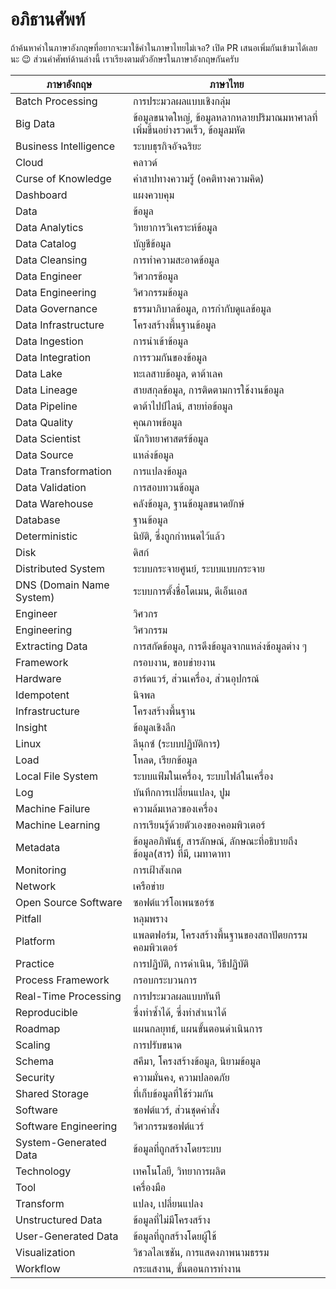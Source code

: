 # อภิธานศัพท์

ถ้าค้นหาคำในภาษาอังกฤษที่อยากจะมาใช้คำในภาษาไทยไม่เจอ?
เปิด PR เสนอเพิ่มกันเข้ามาได้เลยนะ 😉 ส่วนคำศัพท์ด้านล่างนี้
เราเรียงตามตัวอักษรในภาษาอังกฤษกันครับ

|         ภาษาอังกฤษ        |                            ภาษาไทย                            |
|--------------------------|---------------------------------------------------------------|
| Batch Processing         | การประมวลผลแบบเชิงกลุ่ม                                          |
| Big Data                 | ข้อมูลขนาดใหญ่, ข้อมูลหลากหลายปริมาณมหาศาลที่เพิ่มขึ้นอย่างรวดเร็ว, ข้อมูลมหัต |
| Business Intelligence    | ระบบธุรกิจอัจฉริยะ                                                |
| Cloud                    | คลาวด์                                                         |
| Curse of Knowledge       | คำสาปทางความรู้ (อคติทางความคิด)                                  |
| Dashboard                | แผงควบคุม                                                      |
| Data                     | ข้อมูล                                                          |
| Data Analytics           | วิทยาการวิเคราะห์ข้อมูล                                            |
| Data Catalog             | บัญชีข้อมูล                                                       |
| Data Cleansing           | การทำความสะอาดข้อมูล                                            |
| Data Engineer            | วิศวกรข้อมูล                                                     |
| Data Engineering         | วิศวกรรมข้อมูล                                                   |
| Data Governance          | ธรรมาภิบาลข้อมูล, การกำกับดูแลข้อมูล                                 |
| Data Infrastructure      | โครงสร้างพื้นฐานข้อมูล                                             |
| Data Ingestion           | การนำเข้าข้อมูล                                                  |
| Data Integration         | การรวมกันของข้อมูล                                               |
| Data Lake                | ทะเลสาบข้อมูล, ดาต้าเลค                                          |
| Data Lineage             | สายสกุลข้อมูล, การติดตามการใช้งานข้อมูล                              |
| Data Pipeline            | ดาต้าไปป์ไลน์, สายท่อข้อมูล                                         |
| Data Quality             | คุณภาพข้อมูล                                                     |
| Data Scientist           | นักวิทยาศาสตร์ข้อมูล                                               |
| Data Source              | แหล่งข้อมูล                                                      |
| Data Transformation      | การแปลงข้อมูล                                                   |
| Data Validation          | การสอบทวนข้อมูล                                                 |
| Data Warehouse           | คลังข้อมูล, ฐานข้อมูลขนาดยักษ์                                       |
| Database                 | ฐานข้อมูล                                                       |
| Deterministic            | นิยัติ, ซึ่งถูกกำหนดไว้แล้ว                                           |
| Disk                     | ดิสก์                                                           |
| Distributed System       | ระบบกระจายศูนย์, ระบบแบบกระจาย                                  |
| DNS (Domain Name System) | ระบบการตั้งชื่อโดเมน, ดีเอ็นเอส                                     |
| Engineer                 | วิศวกร                                                         |
| Engineering              | วิศวกรรม                                                       |
| Extracting Data          | การสกัดข้อมูล, การดึงข้อมูลจากแหล่งข้อมูลต่าง ๆ                         |
| Framework                | กรอบงาน, ขอบข่ายงาน                                            |
| Hardware                 | ฮาร์ดแวร์, ส่วนเครื่อง, ส่วนอุปกรณ์                                   |
| Idempotent               | นิจพล                                                          |
| Infrastructure           | โครงสร้างพื้นฐาน                                                 |
| Insight                  | ข้อมูลเชิงลึก                                                     |
| Linux                    | ลีนุกซ์ (ระบบปฏิบัติการ)                                            |
| Load                     | โหลด, เรียกข้อมูล                                                |
| Local File System        | ระบบแฟ้มในเครื่อง, ระบบไฟล์ในเครื่อง                                |
| Log                      | บันทึกการเปลี่ยนแปลง, ปูม                                          |
| Machine Failure          | ความล้มเหลวของเครื่อง                                            |
| Machine Learning         | การเรียนรู้ด้วยตัวเองของคอมพิวเตอร์                                  |
| Metadata                 | ข้อมูลอภิพันธุ์, สารลักษณ์, ลักษณะที่อธิบายถึง ข้อมูล(สาร) ที่มี, เมทาดาทา      |
| Monitoring               | การเฝ้าสังเกต                                                   |
| Network                  | เครือข่าย                                                       |
| Open Source Software     | ซอฟต์แวร์โอเพนซอร์ซ                                              |
| Pitfall                  | หลุมพราง                                                       |
| Platform                 | แพลตฟอร์ม, โครงสร้างพื้นฐานของสถาปัตยกรรมคอมพิวเตอร์                 |
| Practice                 | การปฏิบัติ, การดำเนิน, วิธีปฏิบัติ                                     |
| Process Framework        | กรอบกระบวนการ                                                 |
| Real-Time Processing     | การประมวลผลแบบทันที                                             |
| Reproducible             | ซึ่งทำซ้ำได้, ซึ่งทำสำเนาได้                                         |
| Roadmap                  | แผนกลยุทธ์, แผนขั้นตอนดำเนินการ                                    |
| Scaling                  | การปรับขนาด                                                    |
| Schema                   | สคีมา, โครงสร้างข้อมูล, นิยามข้อมูล                                  |
| Security                 | ความมั่นคง, ความปลอดภัย                                          |
| Shared Storage           | ที่เก็บข้อมูลที่ใช้ร่วมกัน                                              |
| Software                 | ซอฟต์แวร์, ส่วนชุดคำสั่ง                                            |
| Software Engineering     | วิศวกรรมซอฟต์แวร์                                                |
| System-Generated Data    | ข้อมูลที่ถูกสร้างโดยระบบ                                            |
| Technology               | เทคโนโลยี, วิทยาการผลิต                                          |
| Tool                     | เครื่องมือ                                                       |
| Transform                | แปลง, เปลี่ยนแปลง                                               |
| Unstructured Data        | ข้อมูลที่ไม่มีโครงสร้าง                                              |
| User-Generated Data      | ข้อมูลที่ถูกสร้างโดยผู้ใช้                                             |
| Visualization            | วิชวลไลเซชัน, การแสดงภาพนามธรรม                                 |
| Workflow                 | กระแสงาน, ขั้นตอนการทำงาน                                       |
